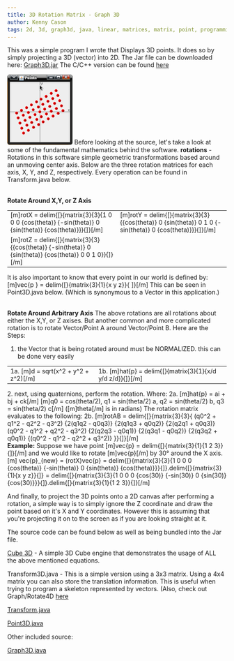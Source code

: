```yaml
---
title: 3D Rotation Matrix - Graph 3D
author: Kenny Cason
tags: 2d, 3d, graph3d, java, linear, matrices, matrix, point, programming, projectiion, rotation, vector
---
```


This was a simple program I wrote that Displays 3D points. It does so by simply projecting a 3D (vector) into 2D. 
The Jar file can be downloaded here: <a href="/code/java/graph3D/Graph3D.jar">Graph3D.jar</a>
The C/C++ version can be found <a href="http://ken-soft.com/2009/12/19/graph-3d-vector-rotation-source-included-c/" target="_blank">here</a>

<a href="/code/java/graph3D/graph3D.png" target="_blank" ><img src="/code/java/graph3D/graph3D.png" width="150" alt="3D rotation matrix" /></a>
Before looking at the source, let's take a look at some of the fundamental mathematics behind the software.
<b>rotations</b> - Rotations in this software simple geometric transformations based around an unmoving center axis. Below are the three rotation matrices for each axis, X, Y, and Z, respectively. Every operation can be found in Transform.java below.

<br/><b>Rotate Around X,Y, or Z Axis</b>
<table width="100%"><tr><td>[m]rotX = delim{[}{matrix{3}{3}{1 0 0 0 {cos(theta)} {-sin(theta)} 0 {sin(theta)} {cos(theta)}}}{]}[/m]</td><td>[m]rotY = delim{[}{matrix{3}{3}{{cos(theta)} 0 {sin(theta)} 0 1 0 {-sin(theta)} 0 {cos(theta)}}}{]}[/m]</td></tr><tr><td>[m]rotZ = delim{[}{matrix{3}{3}{{cos(theta)} {-sin(theta)} 0 {sin(theta)} {cos(theta)} 0 0 1 0}}{]}[/m]</td><td></td></tr></table>
 It is also important to know that every point in our world is defined by:
[m]vec{p } = delim{[}{matrix{3}{1}{x y z}}{ ]}[/m]
This can be seen in Point3D.java below. (Which is synonymous to a Vector in this application.) 

<br/><b>Rotate Around Arbitrary Axis</b>
The above rotations are all rotations about either the X,Y, or Z axises. But another common and more complicated rotation is to rotate Vector/Point A around Vector/Point B.
Here are the Steps:
1. the Vector that is being rotated around must be NORMALIZED.
this can be done very easily
 <table width="100%"><td>1a. [m]d = sqrt(x^2 + y^2 + z^2)[/m]</td><td>
 1b. [m]hat{p} = delim{[}{matrix{3}{1}{x/d y/d z/d}}{]}[/m]</td></table>
2. next, using quaternions, perform the rotation.
Where:
2a. [m]hat{p} = ai + bj + ck[/m]
[m]q0 = cos(theta/2),  q1 = sin(theta/2) a,  q2 = sin(theta/2) b,  q3 = sin(theta/2) c[/m]  ([m]theta[/m] is in radians)
The rotation matrix evaluates to the following:
2b. [m]rotAB = delim{[}{matrix{3}{3}{ (q0^2 + q1^2 - q2^2 - q3^2) {2(q1q2 - q0q3)} {2(q1q3 + q0q2)} {2(q2q1 + q0q3)} (q0^2 - q1^2 + q2^2 - q3^2)  {2(q2q3 - q0q1)}  {2(q3q1 - q0q2)} {2(q3q2 + q0q1)} {(q0^2 - q1^2 - q2^2 + q3^2)} }}{]}[/m]
<br/><b>Example:</b> Suppose we have point [m]vec{p} = delim{[}{matrix{3}{1}{1 2 3}}{]}[/m]
and we would like to rotate [m]vec{p}[/m] by 30° around the X axis.
[m] vec{p}_{new} = (rotX)vec{p} = delim{[}{matrix{3}{3}{1 0 0 0 {cos(theta)} {-sin(theta)} 0 {sin(theta)} {cos(theta)}}}{]}.delim{[}{matrix{3}{1}{x y z}}{]} = delim{[}{matrix{3}{3}{1 0 0 0 {cos(30)} {-sin(30)} 0 {sin(30)} {cos(30)}}}{]}.delim{[}{matrix{3}{1}{1 2 3}}{]}[/m]

And finally, to project the 3D points onto a 2D canvas after performing a rotation, a simple way is to simply ignore the Z coordinate and draw the point based on it's X and Y coordinates. However this is assuming that you're projecting it on to the screen as if you are looking straight at it.

The source code can be found below as well as being bundled into the Jar file.

<a href="http://ken-soft.com/?p=368" >Cube 3D</a> - A simple 3D Cube engine that demonstrates the usage of ALL the above mentioned equations.

Transform3D.java - This is a simple version using a 3x3 matrix. Using a 4x4 matrix you can also store the translation information. This is useful when trying to program a skeleton represented by vectors.
(Also, check out Graph/Rotate4D <a href="http://ken-soft.com/?p=296">here</a>
<p><a href="http://ken-soft.com/code/java/graph3D/Transform3D.java" class="code">Transform.java</a></p>
<p><a href="http://ken-soft.com/code/java/graph3D/Point3D.java" class="code">Point3D.java</a></p>
Other included source:
<p><a href="http://ken-soft.com/code/java/graph3D/Graph3D.java">Graph3D.java</a></p>